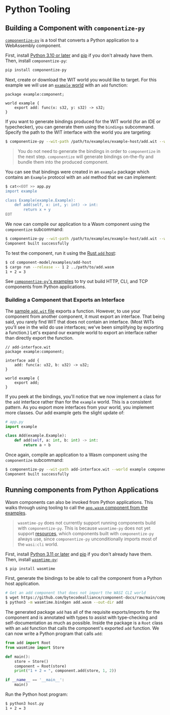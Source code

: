 # Python Tooling

## Building a Component with `componentize-py`

[`componentize-py`](https://github.com/dicej/componentize-py) is a tool that converts a Python
application to a WebAssembly component.

First, install [Python 3.10 or later](https://www.python.org/) and [pip](https://pypi.org/project/pip/) if you don't already have them. Then, install `componentize-py`:

```sh
pip install componentize-py
```

Next, create or download the WIT world you would like to target. For this example we will use an [`example`
world](https://github.com/bytecodealliance/component-docs/tree/main/component-model/examples/example-host/add.wit) with an `add` function:

```wit
package example:component;

world example {
    export add: func(x: s32, y: s32) -> s32;
}
```

If you want to generate bindings produced for the WIT world (for an IDE or typechecker), you can generate them using the `bindings` subcommand. Specify the path to the WIT interface with the world you are targeting:

```sh
$ componentize-py --wit-path /path/to/examples/example-host/add.wit --world example bindings .
```

> You do not need to generate the bindings in order to `componentize` in the next step. `componentize` will generate bindings on-the-fly and bundle them into the produced component.

You can see that bindings were created in an `example` package which contains an `Example` protocol with an `add` method that we can implement:

```sh
$ cat<<EOT >> app.py
import example

class Example(example.Example):
    def add(self, x: int, y: int) -> int:
        return x + y
EOT
```

We now can compile our application to a Wasm component using the `componentize` subcommand:

```sh
$ componentize-py --wit-path /path/to/examples/example-host/add.wit --world example componentize app -o add.wasm
Component built successfully
```

To test the component, run it using the [Rust `add` host](./rust.md#creating-a-command-component-with-cargo-component):

```sh
$ cd component-model/examples/add-host
$ cargo run --release -- 1 2 ../path/to/add.wasm
1 + 2 = 3
```

See [`componentize-py`'s examples](https://github.com/bytecodealliance/componentize-py/tree/main/examples) to try out build HTTP, CLI, and TCP components from Python applications.


### Building a Component that Exports an Interface

The [sample `add.wit` file](https://github.com/bytecodealliance/component-docs/tree/main/component-model/examples/example-host/add.wit) exports a function. However, to use your component from another component, it must export an interface. That being said, you rarely find WIT that does not contain an interface. (Most WITs you'll see in the wild do use interfaces; we've been simplifying by exporting a function.) Let's expand our example world to export an interface rather than directly export the function.

```wit
// add-interface.wit
package example:component;

interface add {
    add: func(a: u32, b: u32) -> u32;
}

world example {
    export add;
}
```

If you peek at the bindings, you'll notice that we now implement a class for the `add` interface rather than for the `example` world. This is a consistent pattern. As you export more interfaces from your world, you implement more classes. Our add example gets the slight update of:

```py
# app.py
import example

class Add(example.Example):
    def add(self, a: int, b: int) -> int:
        return a + b
```

Once again, compile an application to a Wasm component using the `componentize` subcommand:

```sh
$ componentize-py --wit-path add-interface.wit --world example componentize app -o add.wasm
Component built successfully
```

## Running components from Python Applications

Wasm components can also be invoked from Python applications. This walks through using tooling
to call the [`app.wasm` component from the examples](../../examples/example-host/add.wasm).

> `wasmtime-py` does not currently support running components build with `componentize-py`. This is because `wasmtime-py` does not yet support [resources](../design/wit.md#resources), which components built with `componentize-py` always use, since `componentize-py` unconditionally imports most of the `wasi:cli` world.

First, install [Python 3.11 or later](https://www.python.org/) and [pip](https://pypi.org/project/pip/) if you don't already have them. Then, install [`wasmtime-py`](https://github.com/bytecodealliance/wasmtime-py):

```sh
$ pip install wasmtime
```

First, generate the bindings to be able to call the component from a Python host application.

```sh
# Get an add component that does not import the WASI CLI world
$ wget https://github.com/bytecodealliance/component-docs/raw/main/component-model/examples/example-host/add.wasm
$ python3 -m wasmtime.bindgen add.wasm --out-dir add
```

The generated package `add` has all of the requisite exports/imports for the
component and is annotated with types to assist with type-checking and
self-documentation as much as possible. Inside the package is a `Root` class
with an `add` function that calls the component's exported `add` function. We
can now write a Python program that calls `add`:

```py
from add import Root
from wasmtime import Store

def main():
    store = Store()
    component = Root(store)
    print("1 + 2 = ", component.add(store, 1, 2))

if __name__ == '__main__':
    main()
```

Run the Python host program:

```sh
$ python3 host.py
1 + 2 = 3
```
